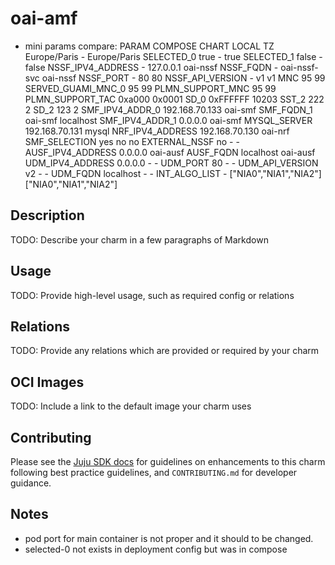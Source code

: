 # oai-amf

- mini params compare: 
PARAM                      COMPOSE            CHART             LOCAL
TZ                         Europe/Paris       -                 Europe/Paris 
SELECTED_0                 true               -                 true
SELECTED_1                 false              -                 false
NSSF_IPV4_ADDRESS          -                  127.0.0.1         oai-nssf
NSSF_FQDN                  -                  oai-nssf-svc      oai-nssf
NSSF_PORT                  -                  80                80
NSSF_API_VERSION           -                  v1                v1
MNC                        95                                   99
SERVED_GUAMI_MNC_0         95                                   99
PLMN_SUPPORT_MNC           95                                   99
PLMN_SUPPORT_TAC           0xa000                               0x0001
SD_0                       0xFFFFFF                             10203
SST_2                      222                                  2
SD_2                       123                                  2
SMF_IPV4_ADDR_0            192.168.70.133                       oai-smf
SMF_FQDN_1                 oai-smf                              localhost
SMF_IPV4_ADDR_1            0.0.0.0                              oai-smf
MYSQL_SERVER               192.168.70.131                       mysql
NRF_IPV4_ADDRESS           192.168.70.130                       oai-nrf
SMF_SELECTION              yes                no                  no
EXTERNAL_NSSF              no                 -                 -
AUSF_IPV4_ADDRESS          0.0.0.0                              oai-ausf
AUSF_FQDN                  localhost                            oai-ausf
UDM_IPV4_ADDRESS           0.0.0.0            -                 -
UDM_PORT                   80                 -                 -
UDM_API_VERSION            v2                 -                 -
UDM_FQDN                   localhost          -                 -
INT_ALGO_LIST              -                  ["NIA0","NIA1","NIA2"]     ["NIA0","NIA1","NIA2"]

## Description

TODO: Describe your charm in a few paragraphs of Markdown

## Usage

TODO: Provide high-level usage, such as required config or relations


## Relations

TODO: Provide any relations which are provided or required by your charm

## OCI Images

TODO: Include a link to the default image your charm uses

## Contributing

Please see the [Juju SDK docs](https://juju.is/docs/sdk) for guidelines
on enhancements to this charm following best practice guidelines, and
`CONTRIBUTING.md` for developer guidance.


## Notes
- pod port for main container is not proper and it should to be changed.
- selected-0 not exists in deployment config but was in compose